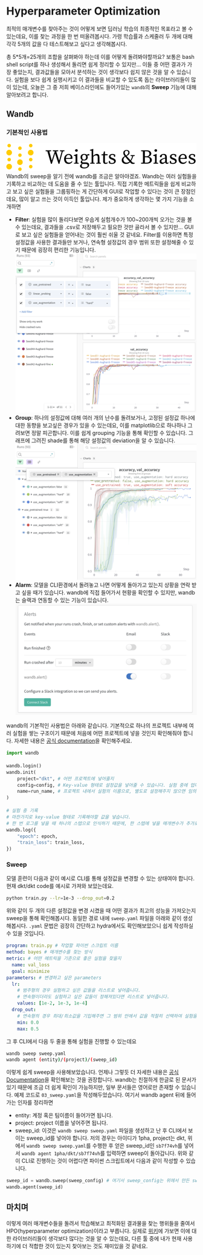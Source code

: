 # Hyperparameter Optimization

최적의 매개변수를 찾아주는 것이 어떻게 보면 딥러닝 학습의 최종적인 목표라고 볼 수 있는데요, 이를 찾는 과정을 한 번 떠올려봅시다. 가령 학습률과 스케줄러 두 개에 대해 각각 5개의 값을 다 테스트해보고 싶다고 생각해봅시다.

총 5*5개=25개의 조합을 살펴봐야 하는데 이를 어떻게 돌려봐야할까요? 보통은 bash shell script를 하나 생성해서 돌리면 쉽게 정리할 수 있지만... 이들 중 어떤 결과가 가장 좋았는지, 결과값들을 모아서 분석하는 것이 생각보다 쉽지 않은 것을 알 수 있습니다. 실험을 보다 쉽게 실행시키고 이 결과들을 비교할 수 있도록 돕는 라이브러리들이 많이 있는데, 오늘은 그 중 저희 베이스라인에도 들어가있는 `wandb`의 **Sweep** 기능에 대해 알아보려고 합니다.


## Wandb

### 기본적인 사용법
![image](./assets/wandb.png)
Wandb의 sweep을 알기 전에 wandb를 조금은 알아야겠죠. Wandb는 여러 실험들을 기록하고 비교하는 데 도움을 줄 수 있는 툴입니다. 직접 기록한 메트릭들을 쉽게 비교하고 보고 싶은 실험들을 그룹핑하는 게 간단하게 GUI로 작업할 수 있다는 것이 큰 장점인데요, 많이 알고 쓰는 것이 이득인 툴입니다. 제가 중요하게 생각하는 몇 가지 기능을 소개하면

+ **Filter**: 실험을 많이 돌리다보면 우숩게 실험개수가 100~200개씩 오가는 것을 볼 수 있는데요, 결과들을 .csv로 저장해두고 필요한 것만 골라서 볼 수 있지만... GUI로 보고 싶은 실험들을 얻어내는 것이 훨씬 쉬울 것 같네요. Filter를 이용하면 특정 설정값을 사용한 결과들만 보거나, 연속형 설정값의 경우 범위 또한 설정해줄 수 있기 때문에 굉장히 편리한 기능입니다.
![image](assets/wandb_filter.png)
+ **Group**: 하나의 설정값에 대해 여러 개의 난수를 돌려보거나, 고정된 설정값 하나에 대한 동향을 보고싶은 경우가 있을 수 있는데요, 이를 matplotlib으로 하나하나 그려보면 정말 피곤합니다. 이를 쉽게 grouping 기능을 통해 확인할 수 있습니다. 그래프에 그려진 shade를 통해 해당 설정값의 deviation을 알 수 있습니다.
![image](assets/wandb_group.png)
+ **Alarm**: 모델을 CLI환경에서 돌려놓고 나면 어떻게 돌아가고 있는지 상황을 연락 받고 싶을 때가 있습니다. wandb에 직접 들어가서 현황을 확인할 수 있지만, wandb는 슬랙과 연동할 수 있는 기능이 있습니다.
![image](assets/wandb_alarm.png)

wandb의 기본적인 사용법은 아래와 같습니다. 기본적으로 하나의 프로젝트 내부에 여러 실험을 쌓는 구조이기 때문에 처음에 어떤 프로젝트에 넣을 것인지 확인해줘야 합니다. 자세한 내용은 [공식 documentation](https://docs.wandb.ai/ref/python/init)을 확인해주세요.
```python
import wandb

wandb.login()
wandb.init(
    project="dkt", # 어떤 프로젝트에 넣어줄지
    config=config, # Key-value 형태로 설정값을 넣어줄 수 있습니다. 실험 중에 업데이트도 가능합니다.
    name=run_name, # 프로젝트 내에서 실험의 이름으로, 별도로 설정해주지 않으면 임의의 이름이 생성됩니다.
)

# 실험 중 기록
# 마찬가지로 key-value 형태로 기록해야할 값을 넣습니다.
# 한 번 로그를 넣을 때 하나의 스텝으로 인식하기 때문에, 한 스텝에 넣을 매개변수가 추가로 있다면, commit=False 인자를 넣어주세요.
wandb.log({
    "epoch": epoch,
    "train_loss": train_loss,
})
```

### Sweep
모델 훈련이 다음과 같이 예시로 CLI를 통해 설정값을 변경할 수 있는 상태여야 합니다. 현재 dkt/dkt code를 예시로 가져와 보았는데요.
```bash
python train.py --lr=1e-3 --drop_out=0.2
```
위와 같이 두 개의 다른 설정값을 변경 시켰을 때 어떤 결과가 최고의 성능을 가져오는지 sweep을 통해 확인해봅시다. 동일한 경로 내에 `sweep.yaml` 파일을 아래와 같이 생성해봅시다. `.yaml` 문법은 굉장히 간단하고 hydra에서도 확인해보았으니 쉽게 작성하실 수 있을 것입니다.

```yaml
program: train.py # 작업할 파이썬 스크립트 이름
method: bayes # 매개변수를 찾는 방식
metric: # 어떤 메트릭을 기준으로 좋은 실험을 찾을지
  name: val_loss
  goal: minimize
parameters: # 변경하고 싶은 parameters
  lr:
    # 범주형의 경우 실험하고 싶은 값들을 리스트로 넣어줍니다.
    # 연속형이더라도 실험하고 싶은 값들이 정해져있다면 리스트로 넣어줍니다.
    values: [1e-2, 1e-3, 1e-4]
  drop_out:
    # 연속형의 경우 최대/최소값을 기입해주면 그 범위 안에서 값을 적절히 선택하여 실험을 진행합니다.
    min: 0.0
    max: 0.5
```

그 후 CLI에서 다음 두 줄을 통해 실험을 진행할 수 있는데요
```bash
wandb sweep sweep.yaml
wandb agent (entity)/(project)/(sweep_id)
```
이렇게 쉽게 sweep을 사용해보았습니다. 언제나 그렇듯 더 자세한 내용은 [공식 Documentation](https://docs.wandb.ai/v/ko/sweeps)을 확인해보는 것을 권장합니다. wandb는 친절하게 한글로 된 문서가 있기 때문에 조금 더 쉽게 확인이 가능하지만, 일부 문서들은 영어로만 존재할 수 있습니다. 예제 코드로 `03_sweep.yaml`을 작성해두었습니다. 여기서 wandb agent 뒤에 들어가는 인자를 정리하면
+ entity: 계정 혹은 팀이름이 들어가면 됩니다.
+ project: project 이름을 넣어주면 됩니다.
+ sweep_id: 이것은 `wandb sweep sweep.yaml` 파일을 생성하고 난 후 CLI에서 보이는 sweep_id를 넣어야 합니다.
저의 경우는 아이디가 1pha, project는 dkt, 위에서 `wandb sweep sweep.yaml`를 수행한 후 얻은 sweep_id인 `sb7f74vh`를 넣어서 `wandb agent 1pha/dkt/sb7f74vh`를 입력하면 sweep이 돌아갑니다. 위와 같이 CLI로 진행하는 것이 어렵다면 파이썬 스크립트에서 다음과 같이 작성할 수 있습니다.

```python
sweep_id = wandb.sweep(sweep_config) # 여기서 sweep_config는 위에서 만든 sweep.yaml 파일과 똑같은 내용을 dict 형태로 넣어주면 됩니다.
wandb.agent(sweep_id)
```


## 마치며

이렇게 여러 매개변수들을 돌려서 학습해보고 최적화된 결과물을 찾는 행위들을 줄여서 HPO(hyperparameter optimization)이라고 부릅니다. 실제로 [위키](https://en.wikipedia.org/wiki/Hyperparameter_optimization)에 가보면 이에 대한 라이브러리들이 생각보다 많다는 것을 알 수 있는데요, 다른 툴 중에 내가 현재 사용하기에 더 적합한 것이 있는지 찾아보는 것도 재미있을 것 같네요. 